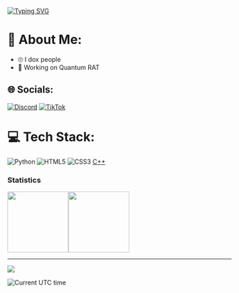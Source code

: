 [![Typing SVG](https://readme-typing-svg.demolab.com?font=Fira+Code&weight=200&size=45&duration=4000&pause=1000&color=FFFFFF&background=000000&center=true&vCenter=true&width=475&height=100&lines=%F0%9F%91%80+ltofour;cope+nn)](https://git.io/typing-svg)

# 💫 About Me:
- 🙄 I dox people
- 🔭 Working on Quantum RAT


## 🌐 Socials:
[![Discord](https://img.shields.io/badge/Discord-%237289DA.svg?logo=discord&logoColor=white)](htttps://discord.gg/https://discord.gg/MMES2FwdZv) [![TikTok](https://img.shields.io/badge/TikTok-%23000000.svg?logo=TikTok&logoColor=white)](https://tiktok.com/@ltoo04) 

# 💻 Tech Stack:
![Python](https://img.shields.io/badge/python-3670A0?style=for-the-badge&logo=python&logoColor=ffdd54) ![HTML5](https://img.shields.io/badge/html5-%23E34F26.svg?style=for-the-badge&logo=html5&logoColor=white) ![CSS3](https://img.shields.io/badge/css3-%231572B6.svg?style=for-the-badge&logo=css3&logoColor=white)
[C++](https://img.shields.io/badge/C++-Solutions-blue.svg?style=flat&logo=c%2B%2B)
### Statistics

<img align="" height="137px" src="https://github-readme-stats.vercel.app/api?username=Ltooo4&hide_title=true&hide_border=true&show_icons=true&count_private=true&line_height=21&theme=dracula" /><img align="" height="137px" src="https://github-readme-stats.vercel.app/api/top-langs/?username=Ltooo4&hide_title=true&hide_border=true&layout=compact&hide=html&theme=dracula" />


---
![](https://komarev.com/ghpvc/?username=Ltooo4)


![Current UTC time](https://jojoee.jojoee.com/api/utcnowgif?utcnow)

<!-- Proudly created with GPRM ( https://gprm.itsvg.in ) -->
